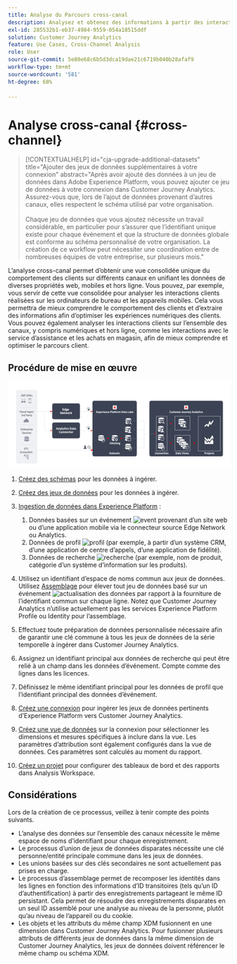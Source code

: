 ```yaml
---
title: Analyse du Parcours cross-canal
description: Analysez et obtenez des informations à partir des interactions des clients sur lʼensemble du parcours client.
exl-id: 285532b1-eb37-4984-9559-054a18515ddf
solution: Customer Journey Analytics
feature: Use Cases, Cross-Channel Analysis
role: User
source-git-commit: 5e80e68c6b5d3dca19dae21c6719b040b28afaf9
workflow-type: tm+mt
source-wordcount: '581'
ht-degree: 68%

---
```


# Analyse cross-canal {#cross-channel}

<!-- markdownlint-disable MD034 -->

>[!CONTEXTUALHELP]
>id="cja-upgrade-additional-datasets"
>title="Ajouter des jeux de données supplémentaires à votre connexion"
>abstract="Après avoir ajouté des données à un jeu de données dans Adobe Experience Platform, vous pouvez ajouter ce jeu de données à votre connexion dans Customer Journey Analytics. Assurez-vous que, lors de l’ajout de données provenant d’autres canaux, elles respectent le schéma utilisé par votre organisation.<br><br>Chaque jeu de données que vous ajoutez nécessite un travail considérable, en particulier pour s’assurer que l’identifiant unique existe pour chaque événement et que la structure de données globale est conforme au schéma personnalisé de votre organisation. La création de ce workflow peut nécessiter une coordination entre de nombreuses équipes de votre entreprise, sur plusieurs mois."

<!-- markdownlint-enable MD034 -->

L’analyse cross-canal permet d’obtenir une vue consolidée unique du comportement des clients sur différents canaux en unifiant les données de diverses propriétés web, mobiles et hors ligne. Vous pouvez, par exemple, vous servir de cette vue consolidée pour analyser les interactions clients réalisées sur les ordinateurs de bureau et les appareils mobiles. Cela vous permettra de mieux comprendre le comportement des clients et dʼextraire des informations afin dʼoptimiser les expériences numériques des clients. Vous pouvez également analyser les interactions clients sur lʼensemble des canaux, y compris numériques et hors ligne, comme les interactions avec le service dʼassistance et les achats en magasin, afin de mieux comprendre et optimiser le parcours client.

## Procédure de mise en œuvre

![Flux des étapes d’implémentation comme décrit dans cette section.](../assets/cca-architecture.png)

1. [Créez des schémas](https://experienceleague.adobe.com/docs/experience-platform/xdm/tutorials/create-schema-ui.html?lang=fr) pour les données à ingérer.
1. [Créez des jeux de données](https://experienceleague.adobe.com/docs/platform-learn/tutorials/data-ingestion/create-datasets-and-ingest-data.html?lang=fr) pour les données à ingérer.
1. [Ingestion de données dans Experience Platform](https://experienceleague.adobe.com/docs/platform-learn/tutorials/data-ingestion/understanding-data-ingestion.html?lang=fr) :
   1. Données basées sur un événement ![event](https://spectrum.adobe.com/static/icons/workflow_18/Smock_Events_18_N.svg) provenant d’un site web ou d’une application mobile via le connecteur source Edge Network ou Analytics.
   2. Données de profil ![profil](https://spectrum.adobe.com/static/icons/workflow_18/Smock_User_18_N.svg) (par exemple, à partir d’un système CRM, d’une application de centre d’appels, d’une application de fidélité).
   3. Données de recherche ![recherche](https://spectrum.adobe.com/static/icons/workflow_18/Smock_Search_18_N.svg) (par exemple, nom de produit, catégorie d’un système d’information sur les produits).

1. Utilisez un identifiant d’espace de noms commun aux jeux de données. Utilisez [Assemblage](../../stitching/overview.md) pour élever tout jeu de données basé sur un événement ![actualisation des données](https://spectrum.adobe.com/static/icons/workflow_18/Smock_DataRefresh_18_N.svg) par rapport à la fourniture de l’identifiant commun sur chaque ligne. Notez que Customer Journey Analytics nʼutilise actuellement pas les services Experience Platform Profile ou Identity pour lʼassemblage.
1. Effectuez toute préparation de données personnalisée nécessaire afin de garantir une clé commune à tous les jeux de données de la série temporelle à ingérer dans Customer Journey Analytics.
1. Assignez un identifiant principal aux données de recherche qui peut être relié à un champ dans les données dʼévénement. Compte comme des lignes dans les licences.
1. Définissez le même identifiant principal pour les données de profil que l’identifiant principal des données d’événement.
1. [Créez une connexion](../../connections/overview.md) pour ingérer les jeux de données pertinents d’Experience Platform vers Customer Journey Analytics.
1. [Créez une vue de données](/help/data-views/create-dataview.md) sur la connexion pour sélectionner les dimensions et mesures spécifiques à inclure dans la vue. Les paramètres d’attribution sont également configurés dans la vue de données. Ces paramètres sont calculés au moment du rapport.
1. [Créez un projet](/help/analysis-workspace/home.md) pour configurer des tableaux de bord et des rapports dans Analysis Workspace.

## Considérations

Lors de la création de ce processus, veillez à tenir compte des points suivants.

* L’analyse des données sur l’ensemble des canaux nécessite le même espace de noms d’identifiant pour chaque enregistrement.
* Le processus d’union de jeux de données disparates nécessite une clé personne/entité principale commune dans les jeux de données.
* Les unions basées sur des clés secondaires ne sont actuellement pas prises en charge.
* Le processus d’assemblage permet de recomposer les identités dans les lignes en fonction des informations d’ID transitoires (tels qu’un ID d’authentification) à partir des enregistrements partageant le même ID persistant. Cela permet de résoudre des enregistrements disparates en un seul ID assemblé pour une analyse au niveau de la personne, plutôt qu’au niveau de l’appareil ou du cookie.
* Les objets et les attributs du même champ XDM fusionnent en une dimension dans Customer Journey Analytics. Pour fusionner plusieurs attributs de différents jeux de données dans la même dimension de Customer Journey Analytics, les jeux de données doivent référencer le même champ ou schéma XDM.

